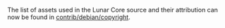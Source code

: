 The list of assets used in the Lunar Core source and their attribution can now be found in [contrib/debian/copyright](../contrib/debian/copyright).
